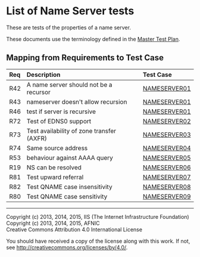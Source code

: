 # List of Name Server tests

These are tests of the properties of a name server.

These documents use the terminology defined in the
[Master Test Plan](../Master%20Test%20Plan.md).

## Mapping from Requirements to Test Case

|Req| Description                              | Test Case                     |
|:--|:-----------------------------------------|:------------------------------|
|R42|A name server should not be a recursor    |[NAMESERVER01](nameserver01.md)|
|R43|nameserver doesn't allow recursion        |[NAMESERVER01](nameserver01.md)|
|R46|test if server is recursive               |[NAMESERVER01](nameserver01.md)|
|R72|Test of EDNS0 support                     |[NAMESERVER02](nameserver02.md)|
|R73|Test availability of zone transfer (AXFR) |[NAMESERVER03](nameserver03.md)|
|R74|Same source address                       |[NAMESERVER04](nameserver04.md)|
|R53|behaviour against AAAA query              |[NAMESERVER05](nameserver05.md)|
|R19|NS can be resolved                        |[NAMESERVER06](nameserver06.md)|
|R81|Test upward referral                      |[NAMESERVER07](nameserver07.md)|
|R82|Test QNAME case insensitivity             |[NAMESERVER08](nameserver08.md)|
|R80|Test QNAME case sensitivity               |[NAMESERVER09](nameserver09.md)|

-------

Copyright (c) 2013, 2014, 2015, IIS (The Internet Infrastructure Foundation)  
Copyright (c) 2013, 2014, 2015, AFNIC  
Creative Commons Attribution 4.0 International License

You should have received a copy of the license along with this
work.  If not, see <http://creativecommons.org/licenses/by/4.0/>.
